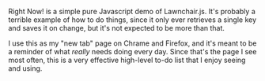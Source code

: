 Right Now! is a simple pure Javascript demo of Lawnchair.js.  It's
probably a terrible example of how to do things, since it only ever
retrieves a single key and saves it on change, but it's not expected
to be more than that.

I use this as my "new tab" page on Chrame and Firefox, and it's meant
to be a reminder of what *really* needs doing every day.  Since that's 
the page I see most often, this is a very effective high-level to-do
list that I enjoy seeing and using.

